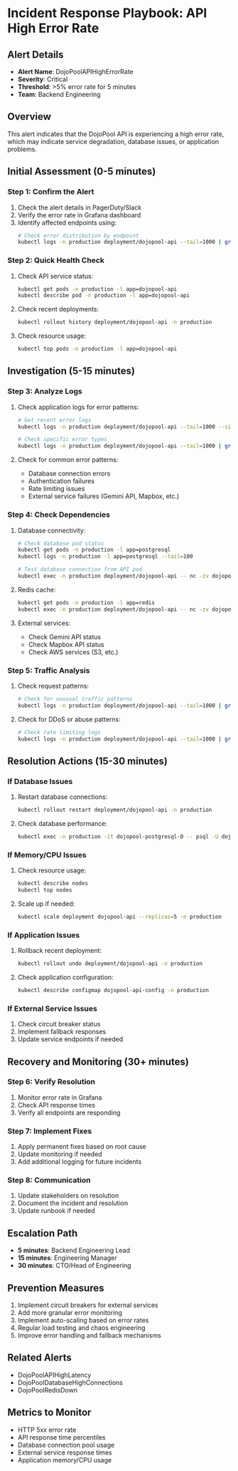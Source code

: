 # Incident Response Playbook: API High Error Rate

## Alert Details

- **Alert Name**: DojoPoolAPIHighErrorRate
- **Severity**: Critical
- **Threshold**: >5% error rate for 5 minutes
- **Team**: Backend Engineering

## Overview

This alert indicates that the DojoPool API is experiencing a high error rate, which may indicate service degradation, database issues, or application problems.

## Initial Assessment (0-5 minutes)

### Step 1: Confirm the Alert

1. Check the alert details in PagerDuty/Slack
2. Verify the error rate in Grafana dashboard
3. Identify affected endpoints using:
   ```bash
   # Check error distribution by endpoint
   kubectl logs -n production deployment/dojopool-api --tail=1000 | grep "ERROR\|500\|502\|503"
   ```

### Step 2: Quick Health Check

1. Check API service status:

   ```bash
   kubectl get pods -n production -l app=dojopool-api
   kubectl describe pod -n production -l app=dojopool-api
   ```

2. Check recent deployments:

   ```bash
   kubectl rollout history deployment/dojopool-api -n production
   ```

3. Check resource usage:
   ```bash
   kubectl top pods -n production -l app=dojopool-api
   ```

## Investigation (5-15 minutes)

### Step 3: Analyze Logs

1. Check application logs for error patterns:

   ```bash
   # Get recent error logs
   kubectl logs -n production deployment/dojopool-api --tail=1000 --since=10m | grep -i error

   # Check specific error types
   kubectl logs -n production deployment/dojopool-api --tail=1000 | grep "500\|502\|503"
   ```

2. Check for common error patterns:
   - Database connection errors
   - Authentication failures
   - Rate limiting issues
   - External service failures (Gemini API, Mapbox, etc.)

### Step 4: Check Dependencies

1. Database connectivity:

   ```bash
   # Check database pod status
   kubectl get pods -n production -l app=postgresql
   kubectl logs -n production -l app=postgresql --tail=100

   # Test database connection from API pod
   kubectl exec -n production deployment/dojopool-api -- nc -zv dojopool-postgresql 5432
   ```

2. Redis cache:

   ```bash
   kubectl get pods -n production -l app=redis
   kubectl exec -n production deployment/dojopool-api -- nc -zv dojopool-redis 6379
   ```

3. External services:
   - Check Gemini API status
   - Check Mapbox API status
   - Check AWS services (S3, etc.)

### Step 5: Traffic Analysis

1. Check request patterns:

   ```bash
   # Check for unusual traffic patterns
   kubectl logs -n production deployment/dojopool-api --tail=1000 | grep -c "GET\|POST\|PUT\|DELETE" | sort -nr
   ```

2. Check for DDoS or abuse patterns:
   ```bash
   # Check rate limiting logs
   kubectl logs -n production deployment/dojopool-api --tail=1000 | grep "rate.limit"
   ```

## Resolution Actions (15-30 minutes)

### If Database Issues

1. Restart database connections:

   ```bash
   kubectl rollout restart deployment/dojopool-api -n production
   ```

2. Check database performance:
   ```bash
   kubectl exec -n production -it dojopool-postgresql-0 -- psql -U dojo_user -d dojopool -c "SELECT * FROM pg_stat_activity WHERE state != 'idle';"
   ```

### If Memory/CPU Issues

1. Check resource usage:

   ```bash
   kubectl describe nodes
   kubectl top nodes
   ```

2. Scale up if needed:
   ```bash
   kubectl scale deployment dojopool-api --replicas=5 -n production
   ```

### If Application Issues

1. Rollback recent deployment:

   ```bash
   kubectl rollout undo deployment/dojopool-api -n production
   ```

2. Check application configuration:
   ```bash
   kubectl describe configmap dojopool-api-config -n production
   ```

### If External Service Issues

1. Check circuit breaker status
2. Implement fallback responses
3. Update service endpoints if needed

## Recovery and Monitoring (30+ minutes)

### Step 6: Verify Resolution

1. Monitor error rate in Grafana
2. Check API response times
3. Verify all endpoints are responding

### Step 7: Implement Fixes

1. Apply permanent fixes based on root cause
2. Update monitoring if needed
3. Add additional logging for future incidents

### Step 8: Communication

1. Update stakeholders on resolution
2. Document the incident and resolution
3. Update runbook if needed

## Escalation Path

- **5 minutes**: Backend Engineering Lead
- **15 minutes**: Engineering Manager
- **30 minutes**: CTO/Head of Engineering

## Prevention Measures

1. Implement circuit breakers for external services
2. Add more granular error monitoring
3. Implement auto-scaling based on error rates
4. Regular load testing and chaos engineering
5. Improve error handling and fallback mechanisms

## Related Alerts

- DojoPoolAPIHighLatency
- DojoPoolDatabaseHighConnections
- DojoPoolRedisDown

## Metrics to Monitor

- HTTP 5xx error rate
- API response time percentiles
- Database connection pool usage
- External service response times
- Application memory/CPU usage
